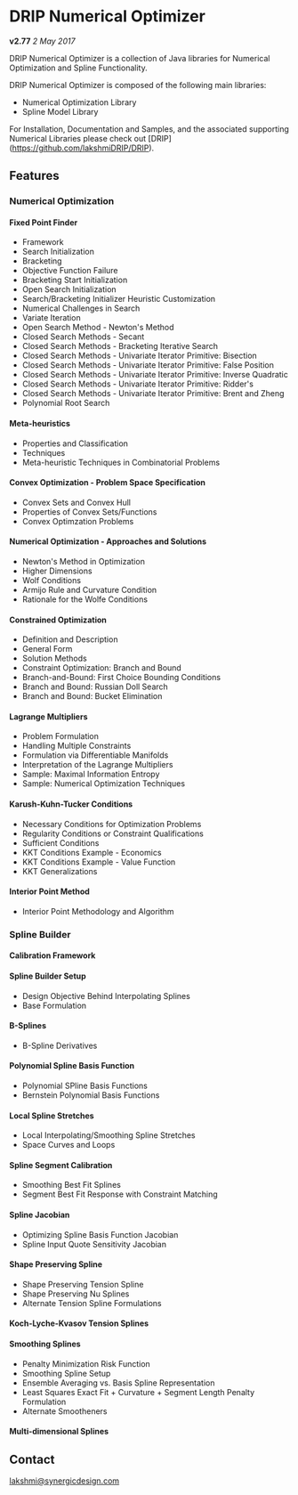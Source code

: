 # DRIP Numerical Optimizer

**v2.77**  *2 May 2017*

DRIP Numerical Optimizer is a collection of Java libraries for Numerical Optimization and Spline Functionality.

DRIP Numerical Optimizer is composed of the following main libraries:
 * Numerical Optimization Library
 * Spline Model Library

For Installation, Documentation and Samples, and the associated supporting Numerical Libraries please check out [DRIP] (https://github.com/lakshmiDRIP/DRIP).


## Features

### Numerical Optimization
#### Fixed Point Finder
 * Framework
 * Search Initialization
 * Bracketing
 * Objective Function Failure
 * Bracketing Start Initialization
 * Open Search Initialization
 * Search/Bracketing Initializer Heuristic Customization
 * Numerical Challenges in Search
 * Variate Iteration
 * Open Search Method - Newton's Method
 * Closed Search Methods - Secant
 * Closed Search Methods - Bracketing Iterative Search
 * Closed Search Methods - Univariate Iterator Primitive: Bisection
 * Closed Search Methods - Univariate Iterator Primitive: False Position
 * Closed Search Methods - Univariate Iterator Primitive: Inverse Quadratic
 * Closed Search Methods - Univariate Iterator Primitive: Ridder's
 * Closed Search Methods - Univariate Iterator Primitive: Brent and Zheng
 * Polynomial Root Search

#### Meta-heuristics
 * Properties and Classification
 * Techniques
 * Meta-heuristic Techniques in Combinatorial Problems

#### Convex Optimization - Problem Space Specification
 * Convex Sets and Convex Hull
 * Properties of Convex Sets/Functions
 * Convex Optimzation Problems

#### Numerical Optimization - Approaches and Solutions
 * Newton's Method in Optimization
 * Higher Dimensions
 * Wolf Conditions
 * Armijo Rule and Curvature Condition
 * Rationale for the Wolfe Conditions

#### Constrained Optimization
 * Definition and Description
 * General Form
 * Solution Methods
 * Constraint Optimization: Branch and Bound
 * Branch-and-Bound: First Choice Bounding Conditions
 * Branch and Bound: Russian Doll Search
 * Branch and Bound: Bucket Elimination

#### Lagrange Multipliers
 * Problem Formulation
 * Handling Multiple Constraints
 * Formulation via Differentiable Manifolds
 * Interpretation of the Lagrange Multipliers
 * Sample: Maximal Information Entropy
 * Sample: Numerical Optimization Techniques

#### Karush-Kuhn-Tucker Conditions
 * Necessary Conditions for Optimization Problems
 * Regularity Conditions or Constraint Qualifications
 * Sufficient Conditions
 * KKT Conditions Example - Economics
 * KKT Conditions Example - Value Function
 * KKT Generalizations

#### Interior Point Method
 * Interior Point Methodology and Algorithm


### Spline Builder
#### Calibration Framework

#### Spline Builder Setup
 * Design Objective Behind Interpolating Splines
 * Base Formulation

#### B-Splines
 * B-Spline Derivatives

#### Polynomial Spline Basis Function
 * Polynomial SPline Basis Functions
 * Bernstein Polynomial Basis Functions

#### Local Spline Stretches
 * Local Interpolating/Smoothing Spline Stretches
 * Space Curves and Loops

#### Spline Segment Calibration
 * Smoothing Best Fit Splines
 * Segment Best Fit Response with Constraint Matching

#### Spline Jacobian
 * Optimizing Spline Basis Function Jacobian
 * Spline Input Quote Sensitivity Jacobian

#### Shape Preserving Spline
 * Shape Preserving Tension Spline
 * Shape Preserving Nu Splines
 * Alternate Tension Spline Formulations

#### Koch-Lyche-Kvasov Tension Splines

#### Smoothing Splines
 * Penalty Minimization Risk Function
 * Smoothing Spline Setup
 * Ensemble Averaging vs. Basis Spline Representation
 * Least Squares Exact Fit + Curvature + Segment Length Penalty Formulation
 * Alternate Smootheners

#### Multi-dimensional Splines


## Contact

lakshmi@synergicdesign.com
